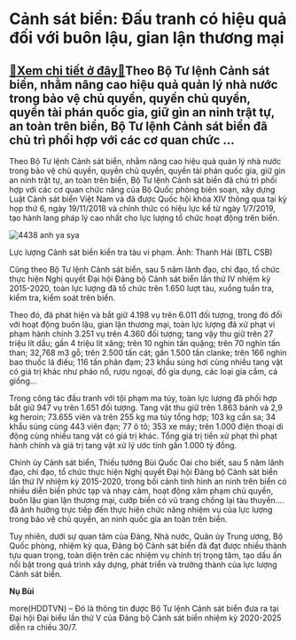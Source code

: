 Cảnh sát biển: Đấu tranh có hiệu quả đối với buôn lậu, gian lận thương mại
==========================================================================

[:gift:Xem chi tiết ở đây:gift:](https://hddtvn.com/canh-sat-bien-dau-tranh-co-hieu-qua-doi-voi-buon-lau-gian-lan-thuong-mai/)Theo Bộ Tư lệnh Cảnh sát biển, nhằm nâng cao hiệu quả quản lý nhà nước trong bảo vệ chủ quyền, quyền chủ quyền, quyền tài phán quốc gia, giữ gìn an ninh trật tự, an toàn trên biển, Bộ Tư lệnh Cảnh sát biển đã chủ trì phối hợp với các cơ quan chức …
--------------------------------------------------------------------------------------------------------------------------------------------------------------------------------------------------------------------------------------------------------


Theo Bộ Tư lệnh Cảnh sát biển, nhằm nâng cao hiệu quả quản lý nhà nước trong bảo vệ chủ quyền, quyền chủ quyền, quyền tài phán quốc gia, giữ gìn an ninh trật tự, an toàn trên biển, Bộ Tư lệnh Cảnh sát biển đã chủ trì phối hợp với các cơ quan chức năng của Bộ Quốc phòng biên soạn, xây dựng Luật Cảnh sát biển Việt Nam và đã được Quốc hội khóa XIV thông qua tại kỳ họp thứ 6, ngày 19/11/2018 và chính thức có hiệu lực kể từ ngày 1/7/2019, tạo hành lang pháp lý cao nhất cho lực lượng tổ chức hoạt động trên biển.





![4438 anh ya sya](https://haiquanonline.com.vn/stores/news_dataimages/nubt/102019/27/08/in_article/4438_ANh_Ya_sYa.jpg?rt=20200730165158 "Lực lượng Cảnh sát biển kiển tra tàu vi phạm. Ảnh: Thanh Hải (BTL CSB)")


Lực lượng Cảnh sát biển kiển tra tàu vi phạm. Ảnh: Thanh Hải (BTL CSB)



Cũng theo Bộ Tư lệnh Cảnh sát biển, sau 5 năm lãnh đạo, chỉ đạo, tổ chức thực hiện Nghị quyết Đại hội Đảng bộ Cảnh sát biển lần thứ IV nhiệm kỳ 2015-2020, toàn lực lượng đã tổ chức trên 1.650 lượt tàu, xuồng tuần tra, kiểm tra, kiểm soát trên biển.


Theo đó, đã phát hiện và bắt giữ 4.198 vụ trên 6.011 đối tượng, trong đó đối với hoạt động buôn lậu, gian lận thương mại, toàn lực lượng đã xử phạt vi phạm hành chính 3.251 vụ trên 4.360 đối tượng; tang vậy thu giữ trên 27 triệu lít dầu; gần 4 triệu lít xăng; trên 10 nghìn tấn quặng; trên 70 nghìn tấn than; 32,768 m3 gỗ; trên 2.500 tấn cát; gần 1.500 tấn clanke; trên 166 nghìn bao thuốc lá điếu; 116 tấn phân đạm; 23 khẩu súng hơi cùng nhiều tang vật có giá trị khác như pháo nổ, rượu ngoại, đồ gia dụng, các loại gia cầm, cá giống…


Trong công tác đấu tranh với tội phạm ma túy, toàn lực lượng đã phối hợp bắt giữ 947 vụ trên 1.651 đối tượng. Tang vật thu giữ trên 1.863 bánh và 2,9 kg heroin; 73.655 viên và trên 255 kg ma túy tổng hợp; 103 kg cần sa; 34 khẩu súng cùng 443 viên đạn; 77 ô tô; 353 xe máy; trên 1.000 điện thoại di động cùng nhiều tang vật có giá trị khác. Tổng giá trị tiền xử phạt thì phạt hành chính và giá trị tang vật xử lý ước tính gần 1.000 tỷ đồng.


Chính ủy Cảnh sát biển, Thiếu tướng Bùi Quốc Oai cho biết, sau 5 năm lãnh đạo, chỉ đạo, tổ chức thực hiện Nghị quyết Đại hội Đảng bộ Cảnh sát biển lần thứ IV nhiệm kỳ 2015-2020, trong bối cảnh tình hình an ninh trên biển có nhiều diễn biến phức tạp và nhạy cảm, hoạt động xâm phạm chủ quyền, buôn lậu gian lận thương mại, cướp biển có vũ trang chống lại tàu thuyền…. đã ảnh hưởng trực tiếp đến thực hiện chức năng nhiệm vụ của lực lượng trong bảo vệ chủ quyền, an ninh quốc gia an toàn trên biển.


Tuy nhiên, dưới sự quan tâm của Đảng, Nhà nước, Quân ủy Trung ương, Bộ Quốc phòng, nhiệm kỳ qua, Đảng bộ Cảnh sát biển đã đạt được nhiều thành tựu quan trọng, toàn diện trên các nhiệm vụ chính trị trọng tâm, tạo dấu ấn nổi bật trong quá trình xây dựng, phát triển và trưởng thành của lực lượng Cảnh sát biển.




**Nụ Bùi**



more(HDDTVN) – Đó là thông tin được Bộ Tư lệnh Cảnh sát biển đưa ra tại Đại hội Đại biểu lần thứ V của Đảng bộ Cảnh sát biển nhiệm kỳ 2020-2025 diễn ra chiều 30/7.

